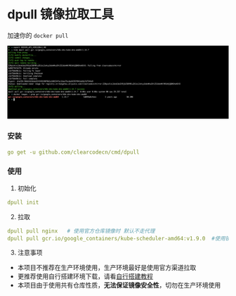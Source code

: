 # dpull 镜像拉取工具

加速你的 `docker pull`

![1](./docs/images/13.png)

### 安装 
```yaml
go get -u github.com/clearcodecn/cmd/dpull
```

### 使用

1. 初始化
```yaml
dpull init
```

2. 拉取
```yaml
dpull pull nginx   # 使用官方仓库镜像时 默认不走代理
dpull pull gcr.io/google_containers/kube-scheduler-amd64:v1.9.0  #使用镜像加速 
```

3. 注意事项
* 本项目不推荐在生产环境使用，生产环境最好是使用官方渠道拉取
* 更推荐使用自行搭建环境下载，请看[自行搭建教程](./docs/build_your_self.md)
* 本项目由于使用共有仓库性质，**无法保证镜像安全性**，切勿在生产环境使用